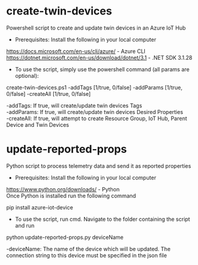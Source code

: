 # create-twin-devices  
Powershell script to create and update twin devices in an Azure IoT Hub  

- Prerequisites: Install the following in your local computer  

https://docs.microsoft.com/en-us/cli/azure/ - Azure CLI  
https://dotnet.microsoft.com/en-us/download/dotnet/3.1 - .NET SDK 3.1.28  

- To use the script, simply use the powershell command (all params are optional):  

create-twin-devices.ps1 -addTags [1/true, 0/false] -addParams [1/true, 0/false] -createAll [1/true, 0/false]  

-addTags: If true, will create/update twin devices Tags  
-addParams: If true, will create/update twin devices Desired Properties  
-createAll: If true, will attempt to create Resource Group, IoT Hub, Parent Device and Twin Devices  

# update-reported-props
Python script to process telemetry data and send it as reported properties  

- Prerequisites: Install the following in your local computer  

https://www.python.org/downloads/ - Python  
Once Python is installed run the following command  

pip install azure-iot-device

- To use the script, run cmd. Navigate to the folder containing the script and run  

python update-reported-props.py deviceName 

-deviceName: The name of the device which will be updated. The connection string to this device must be specified in the json file


